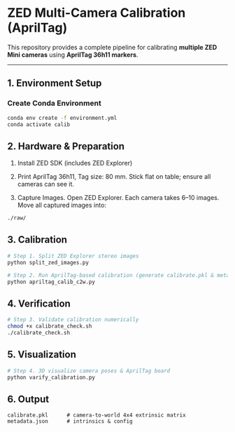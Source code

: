 # ZED Multi-Camera Calibration (AprilTag)

This repository provides a complete pipeline for calibrating **multiple ZED Mini cameras** using **AprilTag 36h11 markers**.

---

## 1. Environment Setup

### Create Conda Environment
```bash
conda env create -f environment.yml
conda activate calib
```

## 2. Hardware & Preparation

1. Install ZED SDK (includes ZED Explorer)

2. Print AprilTag 36h11, Tag size: 80 mm. Stick flat on table; ensure all cameras can see it.

3. Capture Images. Open ZED Explorer. Each camera takes 6–10 images. Move all captured images into:
```bash
./raw/
```

## 3. Calibration
```bash
# Step 1. Split ZED Explorer stereo images
python split_zed_images.py

# Step 2. Run AprilTag-based calibration (generate calibrate.pkl & metadata.json)
python apriltag_calib_c2w.py
```

## 4. Verification
```bash
# Step 3. Validate calibration numerically
chmod +x calibrate_check.sh
./calibrate_check.sh
```

## 5. Visualization
```bash
# Step 4. 3D visualize camera poses & AprilTag board
python varify_calibration.py
```

## 6. Output
```pgsql
calibrate.pkl      # camera-to-world 4x4 extrinsic matrix
metadata.json      # intrinsics & config
```

